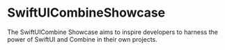 # SwiftUICombineShowcase
The SwiftUICombine Showcase aims to inspire developers to harness the power of SwiftUI and Combine in their own projects.
